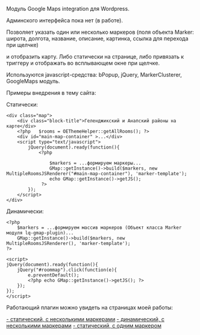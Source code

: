 Модуль Google Maps integration для Wordpress.

Админского интерфейса пока нет (в работе).


Позволяет указать один или несколько маркеров 
(поля объекта Marker: широта, долгота, название, описание, картинка, ссылка для перехода при щелчке)

и отобразить карту. Либо статически на странице, либо привязать к триггеру и отображать во всплывающем окне при щелчке.

Используются javascript-средства: bPopup, jQuery, MarkerClusterer, GoogleMaps модуль.

Примеры внедрения в тему сайта: 

Статически: 
```
<div class="map">
	<div class="block-title">Геленджикский и Анапский районы на карте</div>
	<?php	$rooms = OEThemeHelper::getAllRooms(); ?>
	<div id="main-map-container" >...</div>
	<script type="text/javascript">
		jQuery(document).ready(function(){ 
			<?php
				
				$markers = ...формируем маркеры...
				GMap::getInstance()->build($markers, new MultipleRoomsJSRenderer("#main-map-container"), 'marker-template');
			    echo GMap::getInstance()->getJS();
		     ?>
		});
	</script>
</div>
```



Динамически:

```
<?php
	$markers = ...формируем массив маркеров (Объект класса Marker модуля lq-gmap-plugin)...
	GMap::getInstance()->build($markers, new MultipleRoomsJSRenderer(), 'marker-template');
?>

<script>
jQuery(document).ready(function(){
	jQuery("#roommap").click(function(e){
		e.preventDefault();
		<?php echo GMap::getInstance()->getJS(); ?>
	});
});
</script>
```



Работающий плагин можно увидеть на страницах моей работы:

[- статический, с несколькими маркерами](http://ahmore.ru)
[- динамический, с несколькими маркерами](http://ahmore.ru/city/%d0%ba%d0%b0%d0%b1%d0%b0%d1%80%d0%b4%d0%b8%d0%bd%d0%ba%d0%b0/)
[- статический, с одним маркером](http://ahmore.ru/room/%d0%b3%d0%be%d1%81%d1%82%d0%b5%d0%b2%d0%be%d0%b9-%d0%b4%d0%be%d0%bc-%d1%83%d0%bb-%d1%82%d1%83%d1%80%d0%b3%d0%b5%d0%bd%d0%b5%d0%b2%d0%b0-79/#on-map)


